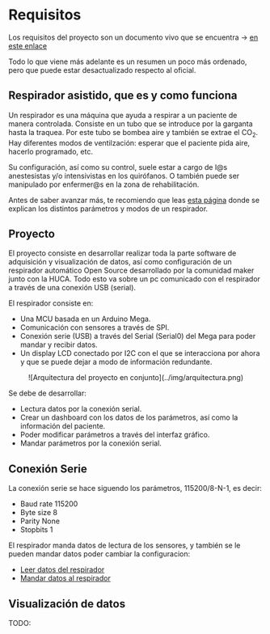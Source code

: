 # Requisitos

Los requisitos del proyecto son un documento vivo que se encuentra -> [en este enlace](https://docs.google.com/document/d/1lItbWZhYFjCUJKEzwG3V0N3ZbFNCW4r7WvXlSnQcjlk/edit?usp=sharing)

Todo lo que viene más adelante es un resumen un poco más ordenado, pero que puede estar desactualizado respecto al oficial.

## Respirador asistido, que es y como funciona

Un respirador es una máquina que ayuda a respirar a un paciente de manera controlada. Consiste en un tubo que se introduce por la garganta hasta la traquea. Por este tubo se bombea aire y también se extrae el CO$_2$. Hay diferentes modos de ventilzación: esperar que el paciente pida aire, hacerlo programado, etc.

Su configuración, así como su control, suele estar a cargo de l@s anestesistas y/o intensivistas en los quirófanos. O también puede ser manipulado por enfermer@s en la zona de rehabilitación.

Antes de saber avanzar más, te recomiendo que leas [esta página](http://enfermeroenurgencias.blogspot.com/2015/11/parametros-del-respirador-programar.html) donde se explican los distintos parámetros y modos de un respirador.

## Proyecto

El proyecto consiste en desarrollar realizar toda la parte software de adquisición y visualización de datos, así como configuración de un respirador automático Open Source desarrollado por la comunidad maker junto con la HUCA. Todo esto va sobre un pc comunicado con el respirador a través de una conexión USB (serial).

El respirador consiste en:

- Una MCU basada en un Arduino Mega.
- Comunicación con sensores a través de SPI.
- Conexión serie (USB) a través del Serial (Serial0) del Mega para poder mandar y recibir datos.
- Un display LCD conectado por I2C con el que se interacciona por ahora y que se puede dejar a modo de información redundante.

<center>
![Arquitectura del proyecto en conjunto](../img/arquitectura.png)
</center>

Se debe de desarrollar:

- Lectura datos por la conexión serial.
- Crear un dashboard con los datos de los parámetros, así como la información del paciente.
- Poder modificar parámetros a través del interfaz gráfico.
- Mandar parámetros por la conexión serial.

## Conexión Serie

La conexión serie se hace siguendo los parámetros, 115200/8-N-1, es decir:

- Baud rate 115200
- Byte size 8
- Parity None
- Stopbits 1

El respirador manda datos de lectura de los sensores, y también se le pueden mandar datos poder cambiar la configuracion:

- [Leer datos del respirador](tx.md)
- [Mandar datos al respirador](rx.md)

## Visualización de datos

TODO: